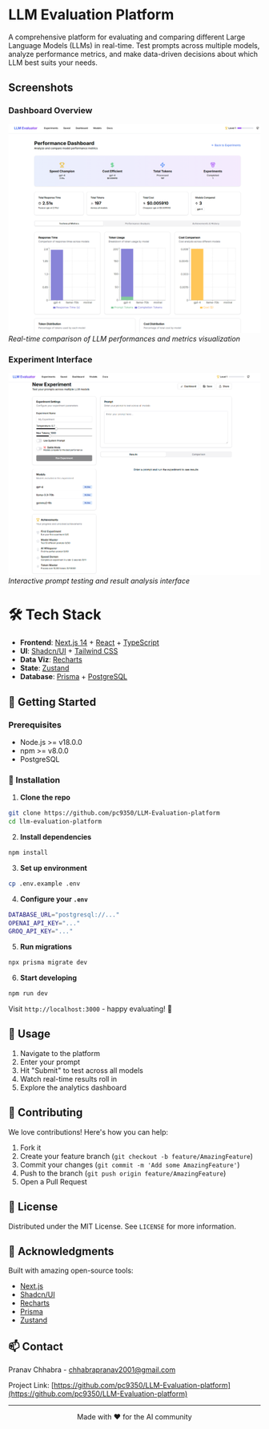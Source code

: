 # LLM Evaluation Platform

A comprehensive platform for evaluating and comparing different Large Language Models (LLMs) in real-time. Test prompts across multiple models, analyze performance metrics, and make data-driven decisions about which LLM best suits your needs.

## Screenshots

### Dashboard Overview
![Dashboard Overview](./screenshots/Dashboard.jpeg)
*Real-time comparison of LLM performances and metrics visualization*

### Experiment Interface
![Experiment Interface](./screenshots/Evaluation.jpeg)
*Interactive prompt testing and result analysis interface*

# 🛠️ Tech Stack

- **Frontend**: [Next.js 14](https://nextjs.org/) + [React](https://reactjs.org/) + [TypeScript](https://www.typescriptlang.org/)
- **UI**: [Shadcn/UI](https://ui.shadcn.com/) + [Tailwind CSS](https://tailwindcss.com/)
- **Data Viz**: [Recharts](https://recharts.org/)
- **State**: [Zustand](https://github.com/pmndrs/zustand)
- **Database**: [Prisma](https://www.prisma.io/) + [PostgreSQL](https://www.postgresql.org/)

## 🚀 Getting Started

### Prerequisites

- Node.js >= v18.0.0
- npm >= v8.0.0
- PostgreSQL

### 🔧 Installation

1. **Clone the repo**
```bash
git clone https://github.com/pc9350/LLM-Evaluation-platform
cd llm-evaluation-platform
```

2. **Install dependencies**
```bash
npm install
```

3. **Set up environment**
```bash
cp .env.example .env
```

4. **Configure your `.env`**
```bash
DATABASE_URL="postgresql://..."
OPENAI_API_KEY="..."
GROQ_API_KEY="..."
```

5. **Run migrations**
```bash
npx prisma migrate dev
```

6. **Start developing**
```bash
npm run dev
```

Visit `http://localhost:3000` - happy evaluating! 🎉


## 🎯 Usage

1. Navigate to the platform
2. Enter your prompt
3. Hit "Submit" to test across all models
4. Watch real-time results roll in
5. Explore the analytics dashboard

## 🤝 Contributing

We love contributions! Here's how you can help:

1. Fork it
2. Create your feature branch (`git checkout -b feature/AmazingFeature`)
3. Commit your changes (`git commit -m 'Add some AmazingFeature'`)
4. Push to the branch (`git push origin feature/AmazingFeature`)
5. Open a Pull Request

## 📜 License

Distributed under the MIT License. See `LICENSE` for more information.

## 🙏 Acknowledgments

Built with amazing open-source tools:
- [Next.js](https://nextjs.org/)
- [Shadcn/UI](https://ui.shadcn.com/)
- [Recharts](https://recharts.org/)
- [Prisma](https://www.prisma.io/)
- [Zustand](https://github.com/pmndrs/zustand)

## 📫 Contact

Pranav Chhabra - [chhabrapranav2001@gmail.com](mailto:chhabrapranav2001@gmail.com)

Project Link: [https://github.com/pc9350/LLM-Evaluation-platform](https://github.com/pc9350/LLM-Evaluation-platform)

---

<p align="center">Made with ❤️ for the AI community</p>